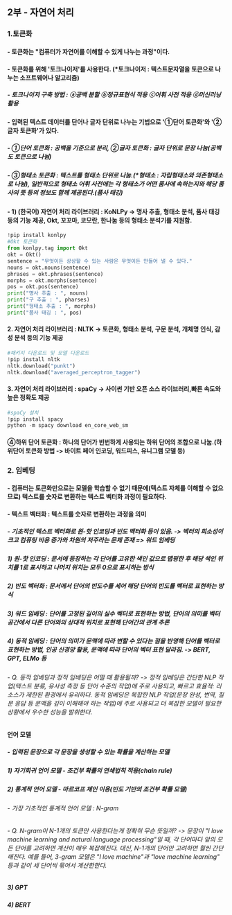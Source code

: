 ## 2부 - 자연어 처리
### 1.토큰화
#### - 토큰화는 "컴퓨터가 자연어를 이해할 수 있게 나누는 과정"이다.
#### - 토큰화를 위해 '토크나이저'를 사용한다. (*토크나이저 : 텍스트문자열을 토큰으로 나누는 소프트웨어나 알고리즘)
##### - 토크나이저 구축 방법 : ⓐ공백 분할 ⓑ정규표현식 적용 ⓒ어휘 사전 적용 ⓓ머신러닝 활용
#### - 입력된 텍스트 데이터를 단어나 글자 단위로 나누는 기법으로 '①단어 토큰화'와 '②글자 토큰화'가 있다.
##### - ①단어 토큰화 : 공백을 기준으로 분리, ②글자 토큰화 : 글자 단위로 문장 나눔(공백도 토큰으로 나뉨)
##### - ③형태소 토큰화 : 텍스트를 형태소 단위로 나눔.(*형태소 : 자립형태소와 의존형태소로 나뉨), 일반적으로 형태소 어휘 사전에는 각 형태소가 어떤 품사에 속하는지와 해당 품사의 뜻 등의 정보도 함께 제공된다.(품사 태깅)
#### - 1) (한국어) 자연어 처리 라이브러리  : KoNLPy -> 명사 추출, 형태소 분석, 품사 태깅 등의 기능 제공, Okt, 꼬꼬마, 코모란, 한나눔 등의 형태소 분석기를 지원함.
```python
!pip install konlpy
#Okt 토큰화
from konlpy.tag import Okt
okt = Okt()
sentence = "무엇이든 상상할 수 있는 사람은 무엇이든 만들어 낼 수 있다."
nouns = okt.nouns(sentence)
phrases = okt.phrases(sentence)
morphs = okt.morphs(sentence)
pos = okt.pos(sentence)
print("명사 추출 : ", nouns)
print("구 추출 : ", pharses)
print("형태소 추출 : ", morphs)
print("품사 태깅 : ", pos)
```
#### 2. 자연어 처리 라이브러리 : NLTK -> 토큰화, 형태소 분석, 구문 분석, 개체명 인식, 감성 분석 등의 기능 제공
```python
#패키지 다운로드 및 모델 다운로드
!pip install nltk
nltk.download("punkt")
nltk.download("averaged_perceptron_tagger")
```
#### 3. 자연어 처리 라이브러리 : spaCy -> 사이썬 기반 오픈 소스 라이브러리,빠른 속도와 높은 정확도 제공
```python
#spaCy 설치
!pip install spacy
python -m spacy download en_core_web_sm
```
#### ④하위 단어 토큰화 : 하나의 단어가 빈번하게 사용되는 하위 단어의 조합으로 나눔.(하위단어 토큰화 방법 -> 바이트 페어 인코딩, 워드피스, 유니그램 모델 등)

### 2. 임베딩
#### - 컴퓨터는 토큰화만으로는 모델을 학습할 수 없기 때문에(텍스트 자체를 이해할 수 없으므로) 텍스트를 숫자로 변환하는 텍스트 벡터화 과정이 필요하다.
#### - 텍스트 벡터화 : 텍스트를 숫자로 변환하는 과정을 의미
##### - 기초적인 텍스트 벡터화로 원-핫 인코딩과 빈도 벡터화 등이 있음. -> 벡터의 희소성이 크고 컴퓨팅 비용 증가와 차원의 저주라는 문제 존재 => 워드 임베딩
##### 1) 원-핫 인코딩 : 문서에 등장하는 각 단어를 고유한 색인 값으로 맵핑한 후 해당 색인 위치를 1로 표시하고 나머지 위치는 모두 0으로 표시하는 방식
##### 2) 빈도 벡터화 : 문서에서 단어의 빈도수를 세어 해당 단어의 빈도를 벡터로 표현하는 방식
##### 3) 워드 임베딩 : 단어를 고정된 길이의 실수 벡터로 표현하는 방법, 단어의 의미를 벡터 공간에서 다른 단어와의 상대적 위치로 표현해 단어간의 관계 추론
##### 4) 동적 임베딩 : 단어의 의미가 문맥에 따라 변할 수 있다는 점을 반영해 단어를 벡터로 표현하는 방법, 인공 신경망 활용, 문맥에 따라 단어의 벡터 표현 달라짐. -> BERT, GPT, ELMo 등
###### - Q. 동적 임베딩과 정적 임베딩은 어떨 때 활용될까? -> 정적 임베딩은 간단한 NLP 작업(텍스트 분류, 유사성 측정 등 단어 수준의 작업)에 주로 사용되고, 빠르고 효율적: 리소스가 제한된 환경에서 유리하다. 동적 임베딩은 복잡한 NLP 작업(문장 완성, 번역, 질문 응답 등 문맥을 깊이 이해해야 하는 작업)에 주로 사용되고 더 복잡한 모델이 필요한 상황에서 우수한 성능을 발휘한다.

#### 언어 모델
##### - 입력된 문장으로 각 문장을 생성할 수 있는 확률을 계산하는 모델
##### 1) 자기회귀 언어 모델 - 조건부 확률의 연쇄법칙 적용(chain rule)
##### 2) 통계적 언어 모델 - 마르코프 체인 이용(빈도 기반의 조건부 확률 모델)
###### - 가장 기초적인 통계적 언어 모델 : N-gram 
###### - Q. N-gram이 N-1개의 토큰만 사용한다는게 정확히 무슨 뜻일까? -> 문장이 "I love machine learning and natural language processing"일 때, 각 단어마다 앞의 모든 단어를 고려하면 계산이 매우 복잡해진다. 대신, N-1개의 단어만 고려하면 훨씬 간단해진다. 예를 들어, 3-gram 모델은 "I love machine"과 "love machine learning" 등과 같이 세 단어씩 묶어서 계산한한다.
##### 3) GPT
##### 4) BERT



